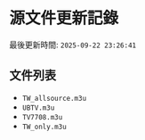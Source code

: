 # 源文件更新記錄

最後更新時間: `2025-09-22 23:26:41`

## 文件列表
- `TW_allsource.m3u`
- `UBTV.m3u`
- `TV7708.m3u`
- `TW_only.m3u`
